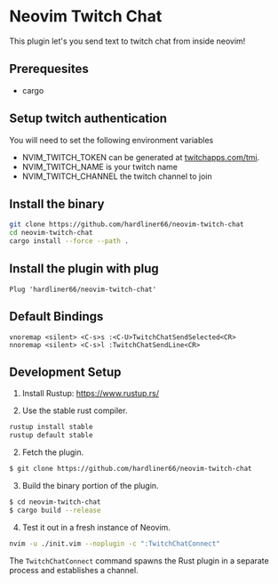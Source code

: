 # Neovim Twitch Chat

This plugin let's you send text to twitch chat from inside neovim!

## Prerequesites

- cargo

## Setup twitch authentication

You will need to set the following environment variables
- NVIM_TWITCH_TOKEN can be generated at [twitchapps.com/tmi](https://twitchapps.com/tmi).
- NVIM_TWITCH_NAME is your twitch name
- NVIM_TWITCH_CHANNEL the twitch channel to join

## Install the binary

```bash
git clone https://github.com/hardliner66/neovim-twitch-chat
cd neovim-twitch-chat
cargo install --force --path .
```

## Install the plugin with plug

```vim
Plug 'hardliner66/neovim-twitch-chat'
```

## Default Bindings

```vim
vnoremap <silent> <C-s>s :<C-U>TwitchChatSendSelected<CR>
nnoremap <silent> <C-s>l :TwitchChatSendLine<CR>
```

## Development Setup

1.  Install Rustup:  https://www.rustup.rs/

2.  Use the stable rust compiler.

```sh
rustup install stable
rustup default stable

```

2.  Fetch the plugin.

```sh
$ git clone https://github.com/hardliner66/neovim-twitch-chat
```

3.  Build the binary portion of the plugin.

```sh
$ cd neovim-twitch-chat
$ cargo build --release
```

4.  Test it out in a fresh instance of Neovim.

```sh
nvim -u ./init.vim --noplugin -c ":TwitchChatConnect"
```

The `TwitchChatConnect` command spawns the Rust plugin in a separate process and
establishes a channel.

